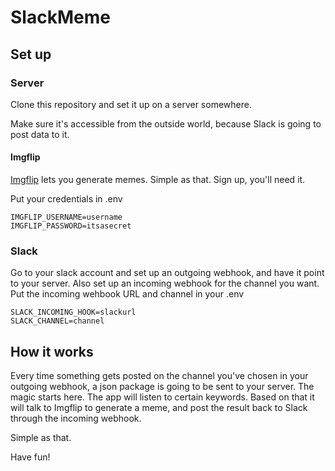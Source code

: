 # SlackMeme

## Set up

### Server

Clone this repository and set it up on a server somewhere.

Make sure it's accessible from the outside world, because Slack is going to post data to it.

#### Imgflip

[Imgflip](https://imgflip.com/) lets you generate memes. Simple as that. Sign up, you'll need it.

Put your credentials in .env

```
IMGFLIP_USERNAME=username
IMGFLIP_PASSWORD=itsasecret
```


### Slack

Go to your slack account and set up an outgoing webhook, and have it point to your server. Also set up an incoming webhook for the channel you want. Put the incoming wehbook URL and channel in your .env

```
SLACK_INCOMING_HOOK=slackurl
SLACK_CHANNEL=channel
```

## How it works

Every time something gets posted on the channel you've chosen in your outgoing webhook, a json package is going to be sent to your server. The magic starts here. The app will listen to certain keywords. Based on that it will talk to Imgflip to generate a meme, and post the result back to Slack through the incoming webhook.

Simple as that.

Have fun!